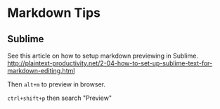 # Markdown Tips

## Sublime
See this article on how to setup markdown previewing in Sublime. http://plaintext-productivity.net/2-04-how-to-set-up-sublime-text-for-markdown-editing.html

Then `alt+m` to preview in browser.

`ctrl+shift+p` then search "Preview"
